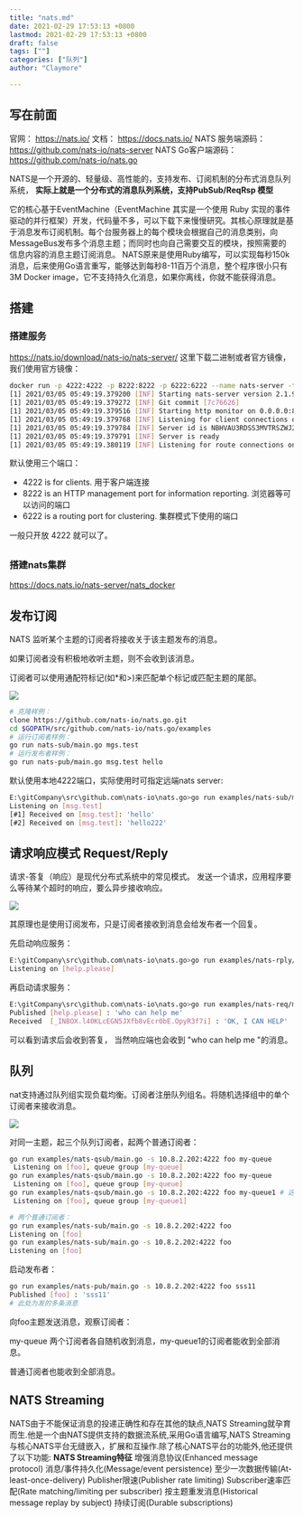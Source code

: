 ```yaml
---
title: "nats.md"
date: 2021-02-29 17:53:13 +0800
lastmod: 2021-02-29 17:53:13 +0800
draft: false
tags: [""]
categories: ["队列"]
author: "Claymore"

---
```


## 写在前面

官网：
https://nats.io/
文档：
https://docs.nats.io/
NATS 服务端源码：
https://github.com/nats-io/nats-server
NATS Go客户端源码：
https://github.com/nats-io/nats.go



NATS是一个开源的、轻量级、高性能的，支持发布、订阅机制的分布式消息队列系统， **实际上就是一个分布式的消息队列系统，支持PubSub/ReqRsp 模型**

它的核心基于EventMachine（EventMachine 其实是一个使用 Ruby 实现的事件驱动的并行框架）开发，代码量不多，可以下载下来慢慢研究。其核心原理就是基于消息发布订阅机制。每个台服务器上的每个模块会根据自己的消息类别，向MessageBus发布多个消息主题；而同时也向自己需要交互的模块，按照需要的信息内容的消息主题订阅消息。 NATS原来是使用Ruby编写，可以实现每秒150k消息，后来使用Go语言重写，能够达到每秒8-11百万个消息，整个程序很小只有3M Docker image，它不支持持久化消息，如果你离线，你就不能获得消息。



## 搭建

### 搭建服务

https://nats.io/download/nats-io/nats-server/ 这里下载二进制或者官方镜像，我们使用官方镜像：

``` sh
docker run -p 4222:4222 -p 8222:8222 -p 6222:6222 --name nats-server -ti nats:latest
[1] 2021/03/05 05:49:19.379200 [INF] Starting nats-server version 2.1.9
[1] 2021/03/05 05:49:19.379272 [INF] Git commit [7c76626]
[1] 2021/03/05 05:49:19.379516 [INF] Starting http monitor on 0.0.0.0:8222
[1] 2021/03/05 05:49:19.379768 [INF] Listening for client connections on 0.0.0.0:4222
[1] 2021/03/05 05:49:19.379784 [INF] Server id is NBHVAU3RDSS3MVTRSZWJ2T3M7CQAXEIYYAAVX2OK6ULTKWAVSAKH6IS5
[1] 2021/03/05 05:49:19.379791 [INF] Server is ready
[1] 2021/03/05 05:49:19.380119 [INF] Listening for route connections on 0.0.0.0:6222

```

默认使用三个端口：

- 4222 is for clients. 用于客户端连接
- 8222 is an HTTP management port for information reporting.  浏览器等可以访问的端口
- 6222 is a routing port for clustering.  集群模式下使用的端口

一般只开放 4222 就可以了。

## 



### 搭建nats集群

https://docs.nats.io/nats-server/nats_docker



## 发布订阅

NATS 监听某个主题的订阅者将接收关于该主题发布的消息。

如果订阅者没有积极地收听主题，则不会收到该消息。

订阅者可以使用通配符标记(如*和>)来匹配单个标记或匹配主题的尾部。

![](https://gblobscdn.gitbook.com/assets%2F-LqMYcZML1bsXrN3Ezg0%2F-LqMZac7AGFpQY7ewbGi%2F-LqMZgSl7CBR9-ZIe5Jh%2Fpubsubtut.svg?alt=media)

``` sh
# 克隆样例：
clone https://github.com/nats-io/nats.go.git
cd $GOPATH/src/github.com/nats-io/nats.go/examples
# 运行订阅者样例：
go run nats-sub/main.go mgs.test
# 运行发布者样例：
go run nats-pub/main.go msg.test hello
```

默认使用本地4222端口，实际使用时可指定远端nats server:

``` sh
E:\gitCompany\src\github.com\nats-io\nats.go>go run examples/nats-sub/main.go -s 10.8.2.202:4222 msg.test
Listening on [msg.test]
[#1] Received on [msg.test]: 'hello'
[#2] Received on [msg.test]: 'hello222'
```





## 请求响应模式 Request/Reply

请求-答复（响应）是现代分布式系统中的常见模式。 发送一个请求，应用程序要么等待某个超时的响应，要么异步接收响应。

![](https://gblobscdn.gitbook.com/assets%2F-LqMYcZML1bsXrN3Ezg0%2F-LqMZac7AGFpQY7ewbGi%2F-LqMZgh0PE7kV9Q2l3BV%2Freqrepl.svg?alt=media)

其原理也是使用订阅发布，只是订阅者接收到消息会给发布者一个回复。



先启动响应服务：

``` sh
E:\gitCompany\src\github.com\nats-io\nats.go>go run examples/nats-rply/main.go -s 10.8.2.202:4222 help.please "OK, I CAN HELP"
Listening on [help.please]

```

再启动请求服务：

``` sh
E:\gitCompany\src\github.com\nats-io\nats.go>go run examples/nats-req/main.go -s 10.8.2.202:4222 help.please "who can help me"
Published [help.please] : 'who can help me'
Received  [_INBOX.l40KLcEGN5JXfb8vEcr0bE.OpyR3f7i] : 'OK, I CAN HELP'

```

可以看到请求后会收到答复， 当然响应端也会收到 "who can help me "的消息。



## 队列

nat支持通过队列组实现负载均衡。订阅者注册队列组名。将随机选择组中的单个订阅者来接收消息。

![](https://gblobscdn.gitbook.com/assets%2F-LqMYcZML1bsXrN3Ezg0%2F-LqMZac7AGFpQY7ewbGi%2F-LqMZeqHRi1BPHIRKAMs%2Fqueue.svg?alt=media)

对同一主题，起三个队列订阅者，起两个普通订阅者：

``` sh
go run examples/nats-qsub/main.go -s 10.8.2.202:4222 foo my-queue
 Listening on [foo], queue group [my-queue]
go run examples/nats-qsub/main.go -s 10.8.2.202:4222 foo my-queue
 Listening on [foo], queue group [my-queue]
go run examples/nats-qsub/main.go -s 10.8.2.202:4222 foo my-queue1 # 这里队列名不一样
 Listening on [foo], queue group [my-queue1]

# 两个普通订阅者：
go run examples/nats-sub/main.go -s 10.8.2.202:4222 foo
Listening on [foo]
go run examples/nats-sub/main.go -s 10.8.2.202:4222 foo
Listening on [foo]
```

启动发布者：

``` sh
go run examples/nats-pub/main.go -s 10.8.2.202:4222 foo sss11
Published [foo] : 'sss11'
# 此处为发的多条消息
```

向foo主题发送消息，观察订阅者：

my-queue 两个订阅者各自随机收到消息，my-queue1的订阅者能收到全部消息。

普通订阅者也能收到全部消息。



## NATS Streaming

NATS由于不能保证消息的投递正确性和存在其他的缺点,NATS Streaming就孕育而生.他是一个由NATS提供支持的数据流系统,采用Go语言编写,NATS Streaming与核心NATS平台无缝嵌入，扩展和互操作.除了核心NATS平台的功能外,他还提供了以下功能:
**NATS Streaming特征**
增强消息协议(Enhanced message protocol)
消息/事件持久化(Message/event persistence)
至少一次数据传输(At-least-once-delivery)
Publisher限速(Publisher rate limiting)
Subscriber速率匹配(Rate matching/limiting per subscriber)
按主题重发消息(Historical message replay by subject)
持续订阅(Durable subscriptions)